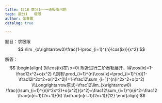 ```yaml
---
title: 1218 数分I——一道极限问题
tags: 数分I   极限
author: 张春雷
catalog: true

---
```


题目：求极限
$$
\lim _{x\rightarrow0}\frac{1-\prod_{i=1}^{n}\cos(ix)}{x^2}
$$

<!--more-->

解答：
$$
\begin{align}
对\cos(ix)在\ x=0\ 附近进行二阶泰勒展开，得\cos(ix)=1-\frac12x^2+o(x^2)
\\则有\prod_{i=1}^{n}\cos(ix)=\prod_{i=1}^{n}[1-\frac12i^2x^2+o(i^2x^2)]=1-\frac12\sum_{i=1}^{n}i^2x^2+o(x^2)
\\\Longrightarrow原式=\frac12\lim_{x\rightarrow0} \frac{(\sum_{i=1}^{n}i^2x^2)+o(x^2)}{x^2}=\frac12\sum_{i=1}^{n}i^2=\frac12 \frac{n(n+1)(2n+1)}{6}
\\=\frac{n(n+1)(2n+1)}{12}
\end{align}
$$
